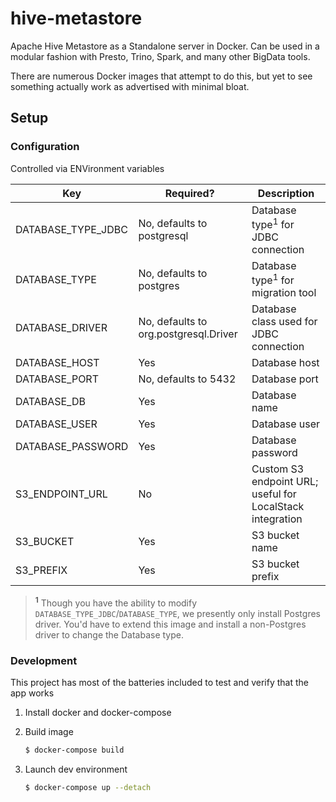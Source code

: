 # hive-metastore

Apache Hive Metastore as a Standalone server in Docker. Can be used in a modular fashion with Presto, Trino, Spark, and many other BigData tools.

There are numerous Docker images that attempt to do this, but yet to see something actually work as advertised with minimal bloat.

## Setup

### Configuration

Controlled via ENVironment variables

Key                | Required?                             | Description
-------------------|---------------------------------------|-------------
DATABASE_TYPE_JDBC | No, defaults to postgresql            | Database type<sup>1</sup> for JDBC connection
DATABASE_TYPE      | No, defaults to postgres              | Database type<sup>1</sup> for migration tool
DATABASE_DRIVER    | No, defaults to org.postgresql.Driver | Database class used for JDBC connection
DATABASE_HOST      | Yes                                   | Database host
DATABASE_PORT      | No, defaults to 5432                  | Database port
DATABASE_DB        | Yes                                   | Database name
DATABASE_USER      | Yes                                   | Database user
DATABASE_PASSWORD  | Yes                                   | Database password
S3_ENDPOINT_URL    | No                                    | Custom S3 endpoint URL; useful for LocalStack integration
S3_BUCKET          | Yes                                   | S3 bucket name
S3_PREFIX          | Yes                                   | S3 bucket prefix

> **<sup>1</sup>** Though you have the ability to modify `DATABASE_TYPE_JDBC`/`DATABASE_TYPE`, we presently only install Postgres driver.
> You'd have to extend this image and install a non-Postgres driver to change the Database type.

### Development

This project has most of the batteries included to test and verify that the app works

1. Install docker and docker-compose

2. Build image
    ```bash
    $ docker-compose build
    ```

3. Launch dev environment
    ```bash
    $ docker-compose up --detach
    ```
